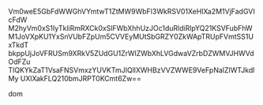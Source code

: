 Vm0weE5GbFdWWGhVYmtwT1ZtMW9WbFl3WkRSV01XeHlXa2M1VjFadGVIcFdW
M2hyVm0xS1IyTkliRmRXCk0xSlFWbXhhUzJOc1duRldiRlpYQ21KSVFubFhW
M1JoVXpKU1YxSnVUbFZpUm5CVVEyMUtSbGRZY0ZkWApTRUpFVmtSS1UxTkdT
bkppUjJoVFRUSm9XRkV5ZUdGU1ZrWlZWbXhLVGdwaVZrbDZWMVJHWVdOdFZu
TlQKYkZaT1VsaFNSVmxzYUVKTmJIQllXWHBzVVZWWE9VeFpNalZIWTJkdlMy
UXlXakFLQ210bmJRPT0KCmt6Zw==

dom